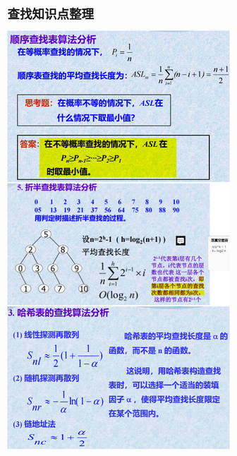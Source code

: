# 查找知识点整理

![Alt text](SequentialSearchAnalysis.png)
![Alt text](BinarySearchAnalysis.png)
![Alt text](HashAnalysis.png)
